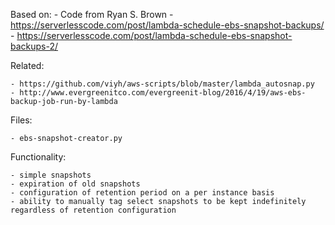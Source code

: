 Based on:
	- Code from Ryan S. Brown
		- https://serverlesscode.com/post/lambda-schedule-ebs-snapshot-backups/
		- https://serverlesscode.com/post/lambda-schedule-ebs-snapshot-backups-2/

Related:

	- https://github.com/viyh/aws-scripts/blob/master/lambda_autosnap.py
	- http://www.evergreenitco.com/evergreenit-blog/2016/4/19/aws-ebs-backup-job-run-by-lambda

Files:

	- ebs-snapshot-creator.py

Functionality:

	- simple snapshots
	- expiration of old snapshots
	- configuration of retention period on a per instance basis
	- ability to manually tag select snapshots to be kept indefinitely regardless of retention configuration
